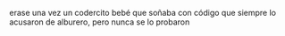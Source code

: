 erase una vez un codercito bebé
que soñaba con código
que siempre lo acusaron de alburero, pero nunca se lo probaron
